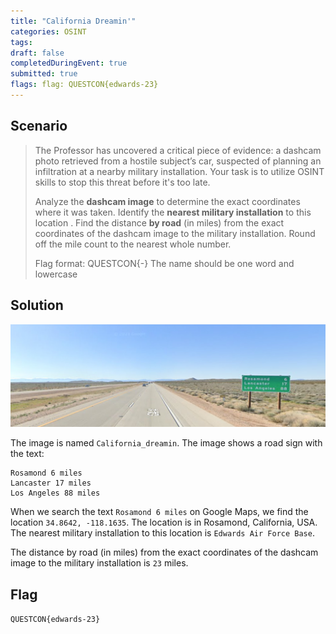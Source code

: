 ```yaml
---
title: "California Dreamin'"
categories: OSINT
tags: 
draft: false
completedDuringEvent: true
submitted: true
flags: flag: QUESTCON{edwards-23}
---
```

## Scenario

> The Professor has uncovered a critical piece of evidence: a dashcam photo retrieved from a hostile subject’s car, suspected of planning an infiltration at a nearby military installation. Your task is to utilize OSINT skills to stop this threat before it's too late.
>
> Analyze the **dashcam image** to determine the exact coordinates where it was taken. Identify the **nearest military installation** to this location . Find the distance **by road** (in miles) from the exact coordinates of the dashcam image to the military installation. Round off the mile count to the nearest whole number.
>
> Flag format: QUESTCON{<Name of airforce base>-<rounded off mile count>} The name should be one word and lowercase

## Solution

![California_dreamin](California_dreamin.png)

The image is named `California_dreamin`. The image shows a road sign with the text:

```
Rosamond 6 miles
Lancaster 17 miles
Los Angeles 88 miles
```

When we search the text `Rosamond 6 miles` on Google Maps, we find the location `34.8642, -118.1635`. The location is in Rosamond, California, USA. The nearest military installation to this location is `Edwards Air Force Base`.

The distance by road (in miles) from the exact coordinates of the dashcam image to the military installation is `23` miles.

## Flag

`QUESTCON{edwards-23}`

